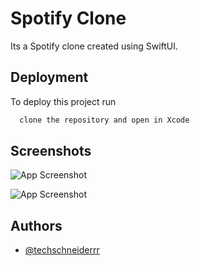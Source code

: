 # Spotify Clone

Its a Spotify clone created using SwiftUI.



## Deployment

To deploy this project run

```bash
  clone the repository and open in Xcode
```


## Screenshots

![App Screenshot](https://github.com/techschneiderrr/Spotify-Clone/blob/main/assets%20for%20repo/Screenshot%202021-12-28%20at%205.39.27%20PM.png)

![App Screenshot](https://github.com/techschneiderrr/Spotify-Clone/blob/main/assets%20for%20repo/Screenshot%202021-12-28%20at%205.44.16%20PM.png)
## Authors

- [@techschneiderrr](https://github.com/techschneiderrr)

